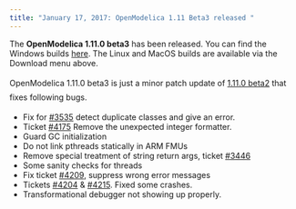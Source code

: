 ```yaml
---
title: "January 17, 2017: OpenModelica 1.11 Beta3 released "
---
```

<p>The <strong>OpenModelica 1.11.0 beta3</strong> has been released. You can find the Windows builds <a href="index.php?option=com_content&amp;view=article&amp;id=60&amp;Itemid=201">here</a>. The Linux and MacOS builds are available via the Download menu above.</p>
<p>OpenModelica 1.11.0 beta3 <span style="line-height: 1.8;">is just a minor patch update of&nbsp;<a href="index.php?option=com_content&amp;view=article&amp;id=177:december-20-2016-openmodelica-1-11-beta2-released&amp;catid=23:news&amp;Itemid=272">1.11.0 beta2</a>&nbsp;that fixes following bugs.</span></p>
<ul>
<li>Fix for <a href="https://trac.openmodelica.org/OpenModelica/ticket/3535">#3535</a> detect duplicate classes and give an error.</li>
<li>Ticket <a href="https://trac.openmodelica.org/OpenModelica/ticket/4175">#4175</a> Remove the unexpected integer formatter.</li>
<li>Guard GC initialization</li>
<li>Do not link pthreads statically in ARM FMUs</li>
<li>Remove special treatment of string return args, ticket <a href="https://trac.openmodelica.org/OpenModelica/ticket/3446">#3446</a></li>
<li>Some sanity checks for threads</li>
<li>Fix ticket <a href="https://trac.openmodelica.org/OpenModelica/ticket/4209">#4209</a>, suppress wrong error messages</li>
<li>Tickets <a href="https://trac.openmodelica.org/OpenModelica/ticket/4204">#4204</a> &amp; <a href="https://trac.openmodelica.org/OpenModelica/ticket/4215">#4215</a>. Fixed some crashes.</li>
<li>Transformational debugger not showing up properly.</li>
</ul>
<p>&nbsp;</p>